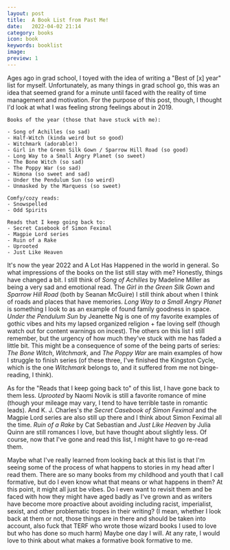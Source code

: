 ```yaml
---
layout: post
title:  A Book List from Past Me!
date:   2022-04-02 21:14
category: books
icon: book
keywords: booklist
image:
preview: 1
---
```


Ages ago in grad school, I toyed with the idea of writing a "Best of [x] year" list for myself. Unfortunately, as many things in grad school go, this was an idea that seemed grand for a minute until faced with the reality of time management and motivation. For the purpose of this post, though, I thought I'd look at what I was feeling strong feelings about in 2019.

```
Books of the year (those that have stuck with me):

- Song of Achilles (so sad)
- Half-Witch (kinda weird but so good)
- Witchmark (adorable!)
- Girl in the Green Silk Gown / Sparrow Hill Road (so good)
- Long Way to a Small Angry Planet (so sweet)
- The Bone Witch (so sad)
- The Poppy War (so sad)
- Nimona (so sweet and sad)
- Under the Pendulum Sun (so weird)
- Unmasked by the Marquess (so sweet)

Comfy/cozy reads:
- Snowspelled
- Odd Spirits

Reads that I keep going back to:
- Secret Casebook of Simon Feximal
- Magpie Lord series
- Ruin of a Rake
- Uprooted
- Just Like Heaven
```

It's now the year 2022 and A Lot Has Happened in the world in general. So what impressions of the books on the list still stay with me? Honestly, things have changed a bit. I still think of *Song of Achilles* by Madeline Miller as being a very sad and emotional read. The *Girl in the Green Silk Gown* and *Sparrow Hill Road* (both by Seanan McGuire) I still think about when I think of roads and places that have memories. *Long Way to a Small Angry Planet* is something I look to as an example of found family goodness in space. *Under the Pendulum Sun* by Jeanette Ng is one of my favorite examples of gothic vibes and hits my lapsed organized religion + fae loving self (though watch out for content warnings on incest). The others on this list I still remember, but the urgency of how much they've stuck with me has faded a little bit. This might be a consequence of some of the being parts of series: *The Bone Witch*, *Witchmark*, and *The Poppy War* are main examples of how I struggle to finish series (of these three, I've finished the Kingston Cycle, which is the one *Witchmark* belongs to, and it suffered from me not binge-reading, I think).

As for the "Reads that I keep going back to" of this list, I have gone back to them less. *Uprooted* by Naomi Novik is still a favorite romance of mine (though your mileage may vary, I tend to have terrible taste in romantic leads). And K. J. Charles's *the Secret Casebook of Simon Feximal* and the Magpie Lord series are also still up there and I think about Simon Feximal all the time. *Ruin of a Rake* by Cat Sebastian and *Just Like Heaven* by Julia Quinn are still romances I love, but have thought about slightly less. Of course, now that I've gone and read this list, I might have to go re-read them.

Maybe what I've really learned from looking back at this list is that I'm seeing some of the process of what happens to stories in my head after I read them. There are so many books from my childhood and youth that I call formative, but do I even know what that means or what happens in them? At this point, it might all just be vibes. Do I even want to revisit them and be faced with how they might have aged badly as I've grown and as writers have become more proactive about avoiding including racist, imperialist, sexist, and other problematic tropes in their writing? (I mean, whether I look back at them or not, those things are in there and should be taken into account, also fuck that TERF who wrote those wizard books I used to love but who has done so much harm) Maybe one day I will. At any rate, I would love to think about what makes a formative book formative to me.


